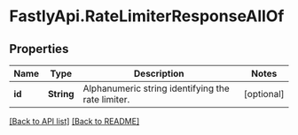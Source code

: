 # FastlyApi.RateLimiterResponseAllOf

## Properties

Name | Type | Description | Notes
------------ | ------------- | ------------- | -------------
**id** | **String** | Alphanumeric string identifying the rate limiter. | [optional] 



[[Back to API list]](../../README.md#endpoints) [[Back to README]](../../README.md)

